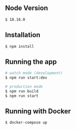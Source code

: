 ## Node Version

```bash
$ 18.16.0
```

## Installation

```bash
$ npm install
```

## Running the app

```bash
# watch mode (development)
$ npm run start:dev

# production mode
$ npm run build
$ npm run start
```

## Running with Docker

```bash
$ docker-compose up
```
<br>
